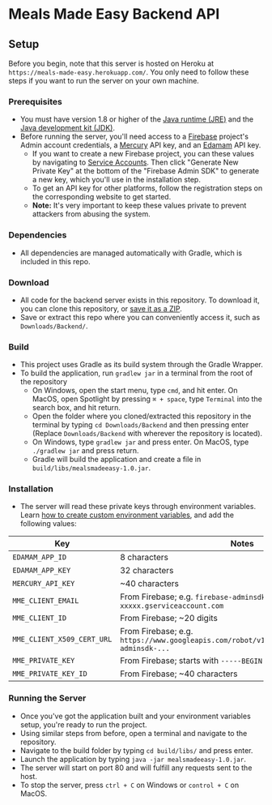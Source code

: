 # Meals Made Easy Backend API

## Setup
Before you begin, note that this server is hosted on Heroku at `https://meals-made-easy.herokuapp.com/`. You only need to follow these steps if you want to run the server on your own machine.

### Prerequisites
 - You must have version 1.8 or higher of the [Java runtime (JRE)](http://www.oracle.com/technetwork/java/javase/downloads/jre8-downloads-2133155.html) and the [Java development kit (JDK)](http://www.oracle.com/technetwork/java/javase/downloads/jdk8-downloads-2133151.html).
 - Before running the server, you'll need access to a [Firebase](https://console.firebase.google.com/) project's Admin account credentials, a [Mercury](https://mercury.postlight.com/web-parser/) API key, and an [Edamam](https://developer.edamam.com/edamam-recipe-api) API key.
    - If you want to create a new Firebase project, you can these values by navigating to [Service Accounts](https://console.firebase.google.com/project/_/settings/serviceaccounts/adminsdk?authuser=0). Then click "Generate New Private Key" at the bottom of the "Firebase Admin SDK" to generate a new key, which you'll use in the installation step.
    - To get an API key for other platforms, follow the registration steps on the corresponding website to get started.
    - **Note:** It's very important to keep these values private to prevent attackers from abusing the system.

### Dependencies
 - All dependencies are managed automatically with Gradle, which is included in this repo.

### Download
 - All code for the backend server exists in this repository. To download it, you can clone this repository, or [save it as a ZIP](https://github.com/MealsMadeEasy/Backend/archive/master.zip).
 - Save or extract this repo where you can conveniently access it, such as `Downloads/Backend/`.

### Build
 - This project uses Gradle as its build system through the Gradle Wrapper.
 - To build the application, run `gradlew jar` in a terminal from the root of the repository
   - On Windows, open the start menu, type `cmd`, and hit enter. On MacOS, open Spotlight by pressing `⌘ + space`, type `Terminal` into the search box, and hit return.
   - Open the folder where you cloned/extracted this repository in the terminal by typing `cd Downloads/Backend` and then pressing enter (Replace `Downloads/Backend` with wherever the repository is located).
   - On Windows, type `gradlew jar` and press enter. On MacOS, type `./gradlew jar` and press return.
   - Gradle will build the application and create a file in `build/libs/mealsmadeeasy-1.0.jar`.

### Installation
 - The server will read these private keys through environment variables. Learn [how to create custom environment variables](https://www.schrodinger.com/kb/1842), and add the following values:

| Key                        | Notes                                                                                          |
| -------------------------- | ---------------------------------------------------------------------------------------------- |
| `EDAMAM_APP_ID`            | 8 characters                                                                                   |
| `EDAMAM_APP_KEY`           | 32 characters                                                                                  |
| `MERCURY_API_KEY`          | ~40 characters                                                                                 |
| `MME_CLIENT_EMAIL`         | From Firebase; e.g. `firebase-adminsdk-xxxxx@mealsmadeeasy-xxxxx.gserviceaccount.com`          |
| `MME_CLIENT_ID`            | From Firebase; ~20 digits                                                                      |
| `MME_CLIENT_X509_CERT_URL` | From Firebase; e.g. `https://www.googleapis.com/robot/v1/metadata/x509/firebase-adminsdk-...`  |
| `MME_PRIVATE_KEY`          | From Firebase; starts with `-----BEGIN PRIVATE KEY-----`                                       |
| `MME_PRIVATE_KEY_ID`       | From Firebase; ~40 characters                                                                  |

### Running the Server
 - Once you've got the application built and your environment variables setup, you're ready to run the project.
 - Using similar steps from before, open a terminal and navigate to the repository.
 - Navigate to the build folder by typing `cd build/libs/` and press enter.
 - Launch the application by typing `java -jar mealsmadeeasy-1.0.jar`.
 - The server will start on port 80 and will fulfill any requests sent to the host.
 - To stop the server, press `ctrl + C` on Windows or `control + C` on MacOS.
